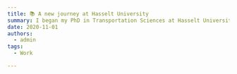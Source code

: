 ```yaml
---
title: 📚 A new journey at Hasselt University
summary: I began my PhD in Transportation Sciences at Hasselt University.
date: 2020-11-01
authors:
  - admin
tags:
  - Work

---
```

